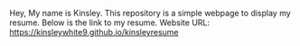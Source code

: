 Hey, My name is Kinsley. This repository is a simple webpage to display my resume. Below is the link to my resume. 
Website URL: https://kinsleywhite9.github.io/kinsleyresume
